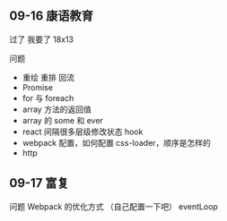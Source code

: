 ## 09-16 康语教育

过了 我要了 18x13

问题

- 重绘 重排 回流
- Promise
- for 与 foreach
- array 方法的返回值
- array 的 some 和 ever
- react 间隔很多层级修改状态 hook
- webpack 配置，如何配置 css-loader，顺序是怎样的
- http

## 09-17 富复

问题
Webpack 的优化方式 （自己配置一下吧）
eventLoop
